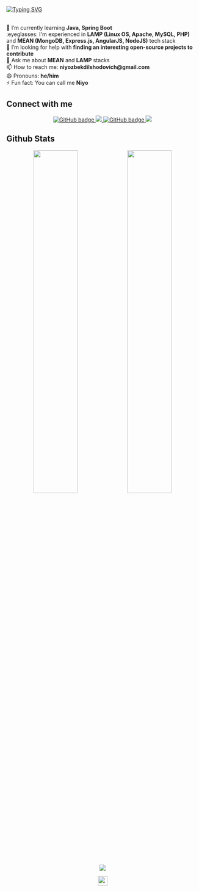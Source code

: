 [![Typing SVG](https://readme-typing-svg.herokuapp.com?font=Robot-Bold&size=30&color=330033&center=true&vCenter=true&width=900&height=110&lines=Hi+There,+I+am+Niyozbek👋)](https://www.linkedin.com/in/niyozbek-obidov/)

<div align="left">
  <br>🌱 I’m currently learning <b>Java, Spring Boot</b>
  <br>:eyeglasses: I'm experienced in <b>LAMP (Linux OS, Apache, MySQL, PHP) </b> and <b>MEAN (MongoDB, Express.js, AngularJS, NodeJS)</b> tech stack
  <br>🤔 I’m looking for help with <b>finding an interesting open-source projects to contribute</b> 
  <br>💬 Ask me about <b>MEAN</b> and <b>LAMP</b> stacks
  <br>📫 How to reach me: <b>niyozbekdilshodovich@gmail.com</b>
  <br>😄 Pronouns: <b>he/him</b>
  <br>⚡ Fun fact: You can call me <b>Niyo</b>
</div>

<!--
**niyozbek/niyozbek** is a ✨ _special_ ✨ repository because its `README.md` (this file) appears on your GitHub profile.

Here are some ideas to get you started:

- 🔭 I’m currently working on ...
- 🌱 I’m currently learning ...
- 👯 I’m looking to collaborate on ...
- 🤔 I’m looking for help with ...
- 💬 Ask me about ...
- 📫 How to reach me: ...
- 😄 Pronouns: ...
- ⚡ Fun fact: ...
-->

## Connect with me
<p align="center">
  <a href="https://github.com/niyozbek">
    <img src="https://img.shields.io/github/followers/niyozbek?label=Followers&logo=GitHub&style=for-the-badge" alt="GitHub badge" />
  </a>
  <a href="http://twitter.com/niyozbekkk">
    <img src="https://img.shields.io/twitter/follow/niyozbekkk?label=Twitter&logo=twitter&style=for-the-badge" />
  </a>
  <a href="https://www.linkedin.com/in/niyozbek-obidov/">
    <img src="https://img.shields.io/badge/LinkedIn-%23808080?style=for-the-badge&logo=linkedin" alt="GitHub badge" />
  </a>
  <a href="https://www.youtube.com/c/NiyozbekObidov?sub_confirmation=1">
    <img src="https://img.shields.io/youtube/channel/views/UCbahlGmJnJPhpCuzb6lfKFA?label=YouTube&logo=YouTube&style=for-the-badge" />
  </a>
</p>

## Github Stats
<p align="center">
  <img width="48%" src="https://github-readme-stats.vercel.app/api?username=niyozbek&show_icons=true&theme=tokyonight" />
  <img width="48%" src="https://github-readme-streak-stats.herokuapp.com/?user=niyozbek&theme=tokyonight" />
  <img src="https://github-readme-stats.vercel.app/api/top-langs/?username=niyozbek&theme=tokyonight" align="center" />
</p>

<div align="center">
<img src="https://komarev.com/ghpvc/?username=niyozbek&&style=flat-square" align="center" height='25px' />
</div>  
